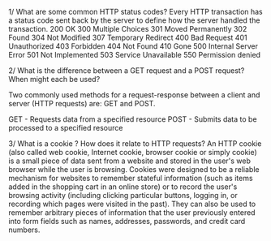 1/ What are some common HTTP status codes?
Every HTTP transaction has a status code sent back by the server to define how the server handled the transaction. 
200 OK
300 Multiple Choices
301 Moved Permanently
302 Found
304 Not Modified
307 Temporary Redirect
400 Bad Request
401 Unauthorized
403 Forbidden
404 Not Found
410 Gone
500 Internal Server Error
501 Not Implemented
503 Service Unavailable
550 Permission denied

2/ What is the difference between a GET request and a POST request? When might each be used?

Two commonly used methods for a request-response between a client and server (HTTP requests) are: GET and POST.

GET - Requests data from a specified resource
POST - Submits data to be processed to a specified resource

3/ What is a cookie ? How does it relate to HTTP requests?
An HTTP cookie (also called web cookie, Internet cookie, browser cookie or simply cookie) is a small piece of data sent from a website and stored in the user's web browser while the user is browsing. Cookies were designed to be a reliable mechanism for websites to remember stateful information (such as items added in the shopping cart in an online store) or to record the user's browsing activity (including clicking particular buttons, logging in, or recording which pages were visited in the past). They can also be used to remember arbitrary pieces of information that the user previously entered into form fields such as names, addresses, passwords, and credit card numbers.
